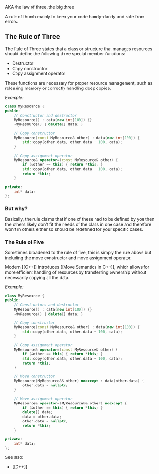 AKA the law of three, the big three

A rule of thumb mainly to keep your code handy-dandy and safe from errors.

## The Rule of Three

The Rule of Three states that a class or structure that manages resources should define the following three special member functions:

- Destructor
- Copy constructor
- Copy assignment operator

These functions are necessary for proper resource management, such as releasing memory or correctly handling deep copies.

_Example:_

```cpp
class MyResource {
public:
    // Constructor and destructor
    MyResource() : data(new int[100]) {} 
    ~MyResource() { delete[] data; } 

    // Copy constructor
    MyResource(const MyResource& other) : data(new int[100]) {
        std::copy(other.data, other.data + 100, data);
    }

    // Copy assignment operator
    MyResource& operator=(const MyResource& other) {
        if (&other == this) { return *this; }
        std::copy(other.data, other.data + 100, data);
        return *this;
    }

private:
    int* data;
};
```

### But why?

Basically, the rule claims that if one of these had to be defined by you then the others likely don't fit the needs of the class in one case and therefore won't in others either so should be redefined for your specific cases.

### The Rule of Five

Sometimes broadened to the rule of five, this is simply the rule above but including the move constructor and move assignment operator.

Modern [[C++]] introduces [[Move Semantics in C++]], which allows for more efficient handling of resources by transferring ownership without necessarily copying all the data.

_Example:_

```cpp
class MyResource {
public:
    // Constructors and destructor
    MyResource() : data(new int[100]) {}
    ~MyResource() { delete[] data; }

    // Copy constructor
    MyResource(const MyResource& other) : data(new int[100]) {
        std::copy(other.data, other.data + 100, data);
    }

    // Copy assignment operator
    MyResource& operator=(const MyResource& other) {
        if (&other == this) { return *this; }
        std::copy(other.data, other.data + 100, data);
        return *this;
    }

    // Move constructor
    MyResource(MyResource&& other) noexcept : data(other.data) {
        other.data = nullptr;
    }

    // Move assignment operator
    MyResource& operator=(MyResource&& other) noexcept {
        if (&other == this) { return *this; }
        delete[] data;
        data = other.data;
        other.data = nullptr;
        return *this;
    }

private:
    int* data;
};
```

See also:
- [[C++]]